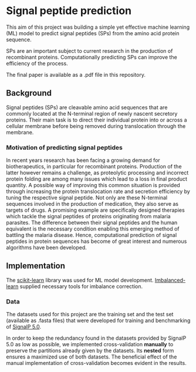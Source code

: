 # Signal peptide prediction

This aim of this project was building a simple yet effective machine learning (ML) model to predict signal peptides 
(SPs) from the amino acid protein sequence.

SPs are an important subject to current research in the production of
recombinant proteins. Computationally predicting SPs can improve the
efficiency of the process.

The final paper is available as a .pdf file in this repository.

## Background

Signal peptides (SPs) are cleavable amino acid sequences that are
commonly located at the N-terminal region of newly nascent secretory
proteins. Their main task is to direct their individual protein into or across
a cellular membrane before being removed during translocation through
the membrane.

### Motivation of predicting signal peptides

In recent years research has been facing a growing demand for biotherapeutics, in
particular for recombinant proteins. Production of the latter however remains a challenge, as proteolytic
processing and incorrect protein folding are among many issues which lead to a loss in final product
quantity. A possible way of improving this common situation is provided through increasing the protein
translocation rate and secretion efficiency by tuning the respective signal peptide. Not only are these
N-terminal sequences involved in the production of medication, they also serve as targets of drugs. A
promising example are specifically designed therapies which tackle the signal peptides of proteins
originating from malaria parasites. The difference between their signal peptides and the human
equivalent is the necessary condition enabling this emerging method of battling the malaria disease.
Hence, computational prediction of signal peptides in protein sequences has become of great interest
and numerous algorithms have been developed.

## Implementation

The [scikit-learn](https://scikit-learn.org/stable/) library was used for ML model development.
[Imbalanced-learn](https://imbalanced-learn.org/stable/index.html) supplied 
necessary tools for imbalance correction. 

### Data

The datasets used for this project are the training set and the test set
(available as .fasta files) that were developed for training and
benchmarking of [SignalP 5.0](https://doi.org/10.1038/s41587-019-0036-z).

In order to keep the redundancy found in the datasets provided by SignalP 5.0 as low as possible, we implemented cross-validation
**manually** to preserve the partitions already given by the datasets. Its **nested** form ensures a maximized
use of both datasets. The beneficial effect of the manual implementation of cross-validation becomes
evident in the results.


